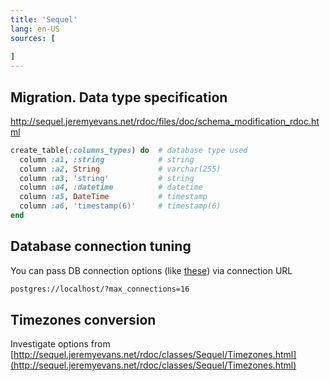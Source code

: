 ```yaml
---
title: 'Sequel'
lang: en-US
sources: [
  
]
---
```


## Migration. Data type specification

http://sequel.jeremyevans.net/rdoc/files/doc/schema_modification_rdoc.html

```ruby
create_table(:columns_types) do  # database type used
  column :a1, :string            # string
  column :a2, String             # varchar(255)
  column :a3, 'string'           # string
  column :a4, :datetime          # datetime
  column :a5, DateTime           # timestamp
  column :a6, 'timestamp(6)'     # timestamp(6)
end
```

## Database connection tuning

You can pass DB connection options (like [these](https://wiki.postgresql.org/wiki/Tuning_Your_PostgreSQL_Server)) via connection URL

```bash
postgres://localhost/?max_connections=16
```

## Timezones conversion

Investigate options from [http://sequel.jeremyevans.net/rdoc/classes/Sequel/Timezones.html](http://sequel.jeremyevans.net/rdoc/classes/Sequel/Timezones.html)
